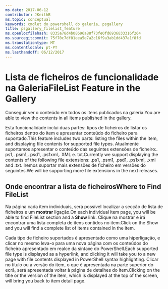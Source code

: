 ```yaml
---
ms.date: 2017-06-12
contributor: JKeithB
ms.topic: conceptual
keywords: cmdlet do powershell do galeria, psgallery
title: psgallery_filelist_feature
ms.openlocfilehash: 8335a78d4b08696a88f73fe0fd6936833316f264
ms.sourcegitcommit: 75f70c7df01eea5e7a2c16f9a3ab1dd437a1f8fd
ms.translationtype: MT
ms.contentlocale: pt-PT
ms.lasthandoff: 06/12/2017
---
```

# <a name="filelist-feature-in-the-gallery"></a><span data-ttu-id="1995d-103">Lista de ficheiros de funcionalidade na Galeria</span><span class="sxs-lookup"><span data-stu-id="1995d-103">FileList Feature in the Gallery</span></span>

<span data-ttu-id="1995d-104">Conseguir ver o conteúdo em todos os itens publicados na galeria.</span><span class="sxs-lookup"><span data-stu-id="1995d-104">You are able to view the contents in all items published in the gallery.</span></span> 

<span data-ttu-id="1995d-105">Esta funcionalidade inclui duas partes: tipos de ficheiros de listar os ficheiros dentro do item e apresentar conteúdo do ficheiro para suportado.</span><span class="sxs-lookup"><span data-stu-id="1995d-105">This feature includes two parts: listing the files within the item, and displaying file contents for supported file types.</span></span> <span data-ttu-id="1995d-106">Atualmente suportamos apresentar o conteúdo das seguintes extensões de ficheiro:. ps1,. psm1,. psd1, .ps1xml,. XML e. txt.</span><span class="sxs-lookup"><span data-stu-id="1995d-106">Currently we support displaying the contents of the following file extensions: .ps1, .psm1, .psd1, .ps1xml, .xml and .txt.</span></span> <span data-ttu-id="1995d-107">Iremos suportar mais extensões de ficheiro em versões do seguintes.</span><span class="sxs-lookup"><span data-stu-id="1995d-107">We will be supporting more file extensions in the next releases.</span></span> 

## <a name="where-to-find-filelist"></a><span data-ttu-id="1995d-108">Onde encontrar a lista de ficheiros</span><span class="sxs-lookup"><span data-stu-id="1995d-108">Where to Find FileList</span></span>
<span data-ttu-id="1995d-109">Na página cada item individuais, será possível localizar a secção de lista de ficheiros e um **mostrar** ligação.</span><span class="sxs-lookup"><span data-stu-id="1995d-109">On each individual item page, you will be able to find FileList section and a **Show** link.</span></span> <span data-ttu-id="1995d-110">Clique na mostrar e irá encontrar uma lista completa de itens contidos no item.</span><span class="sxs-lookup"><span data-stu-id="1995d-110">Click on the Show and you will find a complete list of items contained in the item.</span></span>

<span data-ttu-id="1995d-111">Cada tipo de ficheiro suportados é apresentado como uma hiperligação, e clicar no mesmo leva-o para uma nova página com os conteúdos do ficheiro apresentado em realce da sintaxe do PowerShell.</span><span class="sxs-lookup"><span data-stu-id="1995d-111">Each supported file type is displayed as a hyperlink, and clicking it will take you to a new page with file contents displayed in PowerShell syntax highlighting.</span></span> <span data-ttu-id="1995d-112">Clicar no título ou a versão do item, o que é apresentada na parte superior do ecrã, será apresentada voltar à página de detalhes do item.</span><span class="sxs-lookup"><span data-stu-id="1995d-112">Clicking on the title or the version of the item, which is displayed at the top of the screen, will bring you back to item detail page.</span></span>

